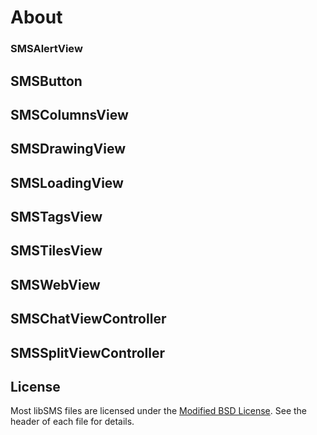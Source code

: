 # About

### SMSAlertView

## SMSButton

## SMSColumnsView

## SMSDrawingView

## SMSLoadingView

## SMSTagsView

## SMSTilesView

## SMSWebView

## SMSChatViewController

## SMSSplitViewController

## License

Most libSMS files are licensed under the [Modified BSD License](http://en.wikipedia.org/wiki/BSD_license). See the header of each file for details.